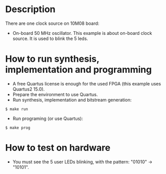 # Description

There are one clock source on 10M08 board:
* On-board 50 MHz oscillator.
This example is about on-board clock source. It is used to blink the 5 leds.

# How to run synthesis, implementation and programming

* A free Quartus license is enough for the used FPGA (this example uses Quartus2 15.0).
* Prepare the environment to use Quartus.
* Run synthesis, implementation and bitstream generation:
```
$ make run
```
* Run programing (or use Quartus):
```
$ make prog
```

# How to test on hardware

* You must see the 5 user LEDs blinking, with the pattern: "01010" -> "10101".
